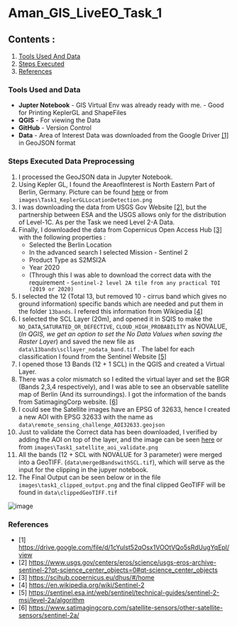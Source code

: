 # Aman_GIS_LiveEO_Task_1

## Contents :
1. [Tools Used And Data](#tools-used-and-data)
2. [Steps Executed](#steps-executed-data-preprocessing)
3. [References](#references)


### Tools Used and Data 

* **Jupter Notebook** - GIS Virtual Env was already ready with me. - Good for Printing KeplerGL and ShapeFiles
* **QGIS** - For viewing the Data
* **GitHub** - Version Control
* **Data** - Area of Interest Data was downloaded from the Google Driver [[1]](#1) in GeoJSON format 


### Steps Executed Data Preprocessing

1. I processed the GeoJSON data in Jupyter Notebook. 
2. Using Kepler GL, I found the AreaofInterest is North Eastern Part of Berlin, Germany. Picture can be found [here](https://user-images.githubusercontent.com/75158219/125793336-f5376d2b-d7e4-422f-84db-51c812989205.png) or from `images\Task1_KeplerGLLocationDetection.png`
3. I was downloading the data from USGS Gov Website [[2]](#2), but the partnership between ESA and the USGS allows only for the distribution of Level-1C. As per the Task we need Level 2-A Data. 
4. Finally, I downloaded the data from Copernicus Open Access Hub [[3]](#3) with the following properties :
   * Selected the Berlin Location
   * In the advanced search I selected Mission - Sentinel 2
   * Product Type as S2MSI2A
   * Year 2020 
   * (Through this I was able to download the correct data with the requirement - `Sentinel-2 level 2A tile from any practical TOI (2019 or 2020)`
5. I selected the 12 (Total 13, but removed 10 - cirrus band which gives no ground information) specific bands which are needed and put them in the folder `13bands`. I refered this information from Wikipedia [[4]](#4)
6. I selected the SCL Layer (20m), and opened it in SQIS to make the `NO_DATA`,`SATURATED_OR_DEFECTIVE`, `CLOUD_HIGH_PROBABILITY` as NOVALUE, (*In QGIS, we get an option to set the No Data Values when saving the Raster Layer*) and saved the new file as `data\13bands\scllayer_nodata_band.tif` . The label for each classification I found from the Sentinel Website [[5]](#5)
7.  I opened those 13 Bands (12 + 1 SCL) in the QGIS and created a Virtual Layer.
8.  There was a color mismatch so I edited the virtual layer and set the BGR (Bands 2,3,4 respectively), and I was able to see an observable satellite map of Berlin (And its surroundings). I got the information of the bands from SatimagingCorp website. [[6]](#6)
9.  I could see the Satellite images have an EPSG of 32633, hence I created a new AOI with EPSG 32633 with the name as `data\remote_sensing_challenge_AOI32633.geojson`
10. Just to validate the Correct data has been downloaded, I verified by adding the AOI on top of the layer, and the image can be seen [here](https://user-images.githubusercontent.com/75158219/125833711-6d6af508-8483-416e-ad5d-85e8f72b7954.png) or from `images\Task1_satellite_aoi_validate.png`
11. All the bands (12 + SCL with NOVALUE for 3 parameter) were merged into a GeoTIFF. (`data\mergedBandswithSCL.tif`), which will serve as the input for the clipping in the jupyer notebook. 
12. The Final Output can be seen below or in the file `images\task1_clipped_output.png` and the final clipped GeoTIFF will be found in `data\clippedGeoTIFF.tif`

![image](https://user-images.githubusercontent.com/75158219/125858178-eb84d6a2-deb5-4ced-bedc-46dea4563f93.png)


### References

* <a id="1">[1]</a> 
https://drive.google.com/file/d/1cYulst52qOsx1VOOtVQo5sRdUugYqEpl/view
* <a id="2">[2]</a> 
https://www.usgs.gov/centers/eros/science/usgs-eros-archive-sentinel-2?qt-science_center_objects=0#qt-science_center_objects
* <a id="3">[3]</a> 
https://scihub.copernicus.eu/dhus/#/home
* <a id="4">[4]</a> 
https://en.wikipedia.org/wiki/Sentinel-2
* <a id="5">[5]</a> 
https://sentinel.esa.int/web/sentinel/technical-guides/sentinel-2-msi/level-2a/algorithm
* <a id="6">[6]</a> 
https://www.satimagingcorp.com/satellite-sensors/other-satellite-sensors/sentinel-2a/



